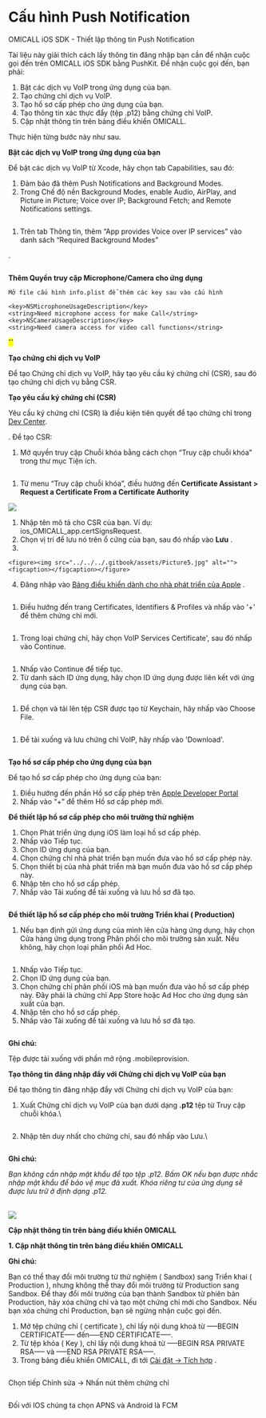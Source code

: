 # Cấu hình Push Notification

OMICALL iOS SDK - Thiết lập thông tin Push Notification

Tài liệu này giải thích cách lấy thông tin đăng nhập bạn cần để nhận cuộc gọi đến trên OMICALL iOS SDK bằng PushKit. Để nhận cuộc gọi đến, bạn phải:

1. Bật các dịch vụ VoIP trong ứng dụng của bạn.
2. Tạo chứng chỉ dịch vụ VoIP.
3. Tạo hồ sơ cấp phép cho ứng dụng của bạn.
4. Tạo thông tin xác thực đẩy (tệp .p12) bằng chứng chỉ VoIP.
5. Cập nhật thông tin trên bảng điều khiển OMICALL.

Thực hiện từng bước này như sau.

**Bật các dịch vụ VoIP trong ứng dụng của bạn**

Để bật các dịch vụ VoIP từ Xcode, hãy chọn tab Capabilities, sau đó:

1. Đảm bảo đã thêm Push Notifications and Background Modes.
2. Trong Chế độ nền Background Modes, enable Audio, AirPlay, and Picture in Picture; Voice over IP; Background Fetch; and Remote Notifications settings.

<figure><img src="../../../.gitbook/assets/Picture1.jpg" alt=""><figcaption></figcaption></figure>

1. Trên tab Thông tin, thêm “App provides Voice over IP services” vào danh sách “Required Background Modes”

.

<figure><img src="../../../.gitbook/assets/Picture2 (1).jpg" alt=""><figcaption></figcaption></figure>

**Thêm Quyền truy cập Microphone/Camera cho ứng dụng**&#x20;

`Mở file cấu hình info.plist để thêm các key sau vào cấu hình`

```markup
<key>NSMicrophoneUsageDescription</key>
<string>Need microphone access for make Call</string>
<key>NSCameraUsageDescription</key>
<string>Need camera access for video call functions</string>
```

<mark style="color:blue;">**``**</mark>

**Tạo chứng chỉ dịch vụ VoIP**

Để tạo Chứng chỉ dịch vụ VoIP, hãy tạo yêu cầu ký chứng chỉ (CSR), sau đó tạo chứng chỉ dịch vụ bằng CSR.

**Tạo yêu cầu ký chứng chỉ (CSR)**

Yêu cầu ký chứng chỉ (CSR) là điều kiện tiên quyết để tạo chứng chỉ trong [Dev Center](https://developer.apple.com/membercenter).

&#x20;. Để tạo CSR:

1. Mở quyền truy cập Chuỗi khóa bằng cách chọn “Truy cập chuỗi khóa” trong thư mục Tiện ích.

<figure><img src="../../../.gitbook/assets/Picture3.jpg" alt=""><figcaption></figcaption></figure>

1. Từ menu “Truy cập chuỗi khóa”, điều hướng đến **Certificate Assistant > Request a Certificate From a Certificate Authority**

![](../../../.gitbook/assets/Picture4.jpg)

1. Nhập tên mô tả cho CSR của bạn. Ví dụ: ios\_OMICALL\_app.certSignsRequest.
2. Chọn vị trí để lưu nó trên ổ cứng của bạn, sau đó nhấp vào **Lưu** .
3.

    <figure><img src="../../../.gitbook/assets/Picture5.jpg" alt=""><figcaption></figcaption></figure>
4. Đăng nhập vào [Bảng điều khiển dành cho nhà phát triển của Apple](https://developer.apple.com/) .&#x20;

&#x20;

<figure><img src="../../../.gitbook/assets/Picture6 (1).png" alt=""><figcaption></figcaption></figure>

1. Điều hướng đến trang Certificates, Identifiers & Profiles và nhấp vào '+' để thêm chứng chỉ mới.

<figure><img src="../../../.gitbook/assets/Picture7.jpg" alt=""><figcaption></figcaption></figure>

1. Trong loại chứng chỉ, hãy chọn VoIP Services Certificate', sau đó nhấp vào Continue.

<figure><img src="../../../.gitbook/assets/Picture8.jpg" alt=""><figcaption></figcaption></figure>

1. Nhấp vào Continue để tiếp tục.
2. Từ danh sách ID ứng dụng, hãy chọn ID ứng dụng được liên kết với ứng dụng của bạn.

<figure><img src="../../../.gitbook/assets/Picture9.jpg" alt=""><figcaption></figcaption></figure>

1. Để chọn và tải lên tệp CSR được tạo từ Keychain, hãy nhấp vào Choose File.

<figure><img src="../../../.gitbook/assets/Picture10.jpg" alt=""><figcaption></figcaption></figure>

1. Để tải xuống và lưu chứng chỉ VoIP, hãy nhấp vào 'Download'.

<figure><img src="../../../.gitbook/assets/Picture11.jpg" alt=""><figcaption></figcaption></figure>

**Tạo hồ sơ cấp phép cho ứng dụng của bạn**

Để tạo hồ sơ cấp phép cho ứng dụng của bạn:

1. Điều hướng đến phần Hồ sơ cấp phép trên [Apple Developer Portal](https://developer.apple.com/account/ios/profile/)
2. Nhấp vào “+” để thêm Hồ sơ cấp phép mới.

**Để thiết lập hồ sơ cấp phép cho môi trường thử nghiệm**

1. Chọn Phát triển ứng dụng iOS làm loại hồ sơ cấp phép.
2. Nhấp vào Tiếp tục.
3. Chọn ID ứng dụng của bạn.
4. Chọn chứng chỉ nhà phát triển bạn muốn đưa vào hồ sơ cấp phép này.
5. Chọn thiết bị của nhà phát triển mà bạn muốn đưa vào hồ sơ cấp phép này.
6. Nhập tên cho hồ sơ cấp phép.
7. Nhấp vào Tải xuống để tải xuống và lưu hồ sơ đã tạo.

<figure><img src="../../../.gitbook/assets/Picture12.jpg" alt=""><figcaption></figcaption></figure>

**Để thiết lập hồ sơ cấp phép cho môi trường Triển khai ( Production)**

1. Nếu bạn định gửi ứng dụng của mình lên cửa hàng ứng dụng, hãy chọn Cửa hàng ứng dụng trong Phân phối cho môi trường sản xuất. Nếu không, hãy chọn loại phân phối Ad Hoc.

<figure><img src="../../../.gitbook/assets/Picture13.jpg" alt=""><figcaption></figcaption></figure>

1. Nhấp vào Tiếp tục.
2. Chọn ID ứng dụng của bạn.
3. Chọn chứng chỉ phân phối iOS mà bạn muốn đưa vào hồ sơ cấp phép này. Đây phải là chứng chỉ App Store hoặc Ad Hoc cho ứng dụng sản xuất của bạn.
4. Nhập tên cho hồ sơ cấp phép.
5. Nhấp vào Tải xuống để tải xuống và lưu hồ sơ đã tạo.

<figure><img src="../../../.gitbook/assets/Picture14.jpg" alt=""><figcaption></figcaption></figure>

**Ghi chú:**

Tệp được tải xuống với phần mở rộng .mobileprovision.

**Tạo thông tin đăng nhập đẩy với Chứng chỉ dịch vụ VoIP của bạn**

Để tạo thông tin đăng nhập đẩy với Chứng chỉ dịch vụ VoIP của bạn:

1.  Xuất Chứng chỉ dịch vụ VoIP của bạn dưới dạng **.p12** tệp từ Truy cập chuỗi khóa.\


    <figure><img src="../../../.gitbook/assets/Picture15.jpg" alt=""><figcaption></figcaption></figure>
2.  Nhập tên duy nhất cho chứng chỉ, sau đó nhấp vào Lưu.\


    <figure><img src="../../../.gitbook/assets/Picture16.jpg" alt=""><figcaption></figcaption></figure>

**Ghi chú:**

_Bạn không cần nhập mật khẩu để tạo tệp .p12. Bấm OK nếu bạn được nhắc nhập mật khẩu để bảo vệ mục đã xuất. Khóa riêng tư của ứng dụng sẽ được lưu trữ ở định dạng .p12._

\
![](../../../.gitbook/assets/Picture17.png)

**Cập nhật thông tin trên bảng điều khiển OMICALL**



**1. Cập nhật thông tin trên bảng điều khiển OMICALL**

**Ghi chú:**

Bạn có thể thay đổi môi trường từ thử nghiệm ( Sandbox) sang Triển khai ( Production ), nhưng không thể thay đổi môi trường từ Production sang Sandbox. Để thay đổi môi trường của bạn thành Sandbox từ phiên bản Production, hãy xóa chứng chỉ và tạo một chứng chỉ mới cho Sandbox. Nếu bạn xóa chứng chỉ Production, bạn sẽ ngừng nhận cuộc gọi đến.

1. Mở tệp chứng chỉ ( certificate ), chỉ lấy nội dung khoá từ —–BEGIN CERTIFICATE—– đến—–END CERTIFICATE—–.
2. Từ tệp khóa ( Key ), chỉ lấy nội dung khoá từ —–BEGIN RSA PRIVATE RSA—– và —–END RSA PRIVATE RSA—–.
3. Trong bảng điều khiển OMICALL, đi tới [Cài đặt -> Tích hợp](https://ocp52033.omicrm.vn/config/company/integrated/api) .&#x20;

&#x20;

<figure><img src="../../../.gitbook/assets/Picture18.png" alt=""><figcaption></figcaption></figure>

Chọn tiếp Chỉnh sửa -> Nhấn nút thêm chứng chỉ

<figure><img src="../../../.gitbook/assets/image (2) (2).png" alt=""><figcaption></figcaption></figure>

Đối với IOS chúng ta chọn APNS và Android là FCM

&#x20;
